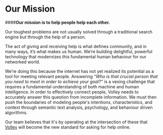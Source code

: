 **Our Mission**
==
####**Our mission is to help people help each other.** 

Our toughest problems are not usually solved through a traditional search engine but through the help of a person. 

The act of giving and receiving help is what defines community, and in many ways, it’s what makes us human. We’re building delightful, powerful technology that modernizes this fundamental human behaviour for our networked world.

We’re doing this because the internet has not yet realized its potential as a tool for meeting relevant people. Answering *“Who is that crucial person that you need to meet in order to achieve your goal?”* is a vexing challenge that requires a fundamental understanding of both machine and human intelligence. In order to effectively connect people, Volley needs to accurately answer this question from incomplete information. We must then push the boundaries of modeling people's intentions, characteristics, and context through semantic text analysis, psychology, and behaviour driven algorithms. 

Our team believes that it's by operating at the intersection of these that [Volley](http://volley.works) will become the new standard for asking for help online. 
